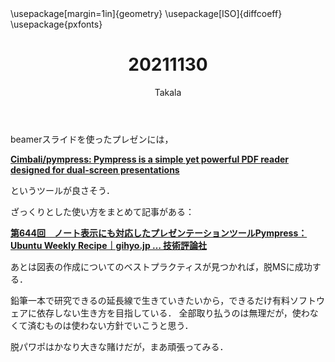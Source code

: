 ﻿---
title: 20211130
yesterday: 20211129
tomorrow: 20211201
days: 704
author: Takala
header-includes:
  - \usepackage[margin=1in]{geometry}
  - \usepackage[ISO]{diffcoeff}
  - \usepackage{pxfonts}
---


beamerスライドを使ったプレゼンには，

**[Cimbali/pympress: Pympress is a simple yet powerful PDF reader designed for dual-screen presentations](https://github.com/Cimbali/pympress)**

というツールが良さそう．


ざっくりとした使い方をまとめて記事がある：

**[第644回　ノート表示にも対応したプレゼンテーションツールPympress：Ubuntu Weekly Recipe｜gihyo.jp … 技術評論社](https://gihyo.jp/admin/serial/01/ubuntu-recipe/0644)**



あとは図表の作成についてのベストプラクティスが見つかれば，脱MSに成功する．



鉛筆一本で研究できるの延長線で生きていきたいから，できるだけ有料ソフトウェアに依存しない生き方を目指している．
全部取り払うのは無理だが，使わなくて済むものは使わない方針でいこうと思う．


脱パワポはかなり大きな賭けだが，まあ頑張ってみる．


